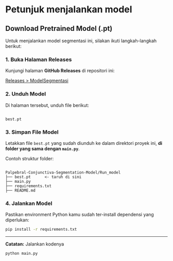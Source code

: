# Petunjuk menjalankan model
## Download Pretrained Model (.pt)

Untuk menjalankan model segmentasi ini, silakan ikuti langkah-langkah berikut:

### 1. Buka Halaman Releases
Kunjungi halaman **GitHub Releases** di repositori ini:

[Releases > ModelSegmentasi](https://github.com/Anevia-Capstone/Palpebral-Conjunctiva-Segmentation-Model/releases/tag/ModelSegmentasi)

### 2. Unduh Model
Di halaman tersebut, unduh file berikut:

```

best.pt

```

### 3. Simpan File Model
Letakkan file `best.pt` yang sudah diunduh ke dalam direktori proyek ini, **di folder yang sama dengan `main.py`**.

Contoh struktur folder:

```

Palpebral-Conjunctiva-Segmentation-Model/Run_model
├── best.pt      <- taruh di sini
├── main.py
├── requirements.txt
├── README.md

````

### 4. Jalankan Model
Pastikan environment Python kamu sudah ter-install dependensi yang diperlukan:

```bash
pip install -r requirements.txt
````

---
**Catatan:**
Jalankan kodenya

```
python main.py
```
